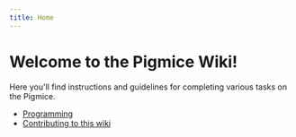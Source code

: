 ```yaml
---
title: Home
---
```


# Welcome to the Pigmice Wiki!

Here you'll find instructions and guidelines for completing various tasks on the Pigmice.

- [Programming](programming)
- [Contributing to this wiki](contributing-to-wiki)
